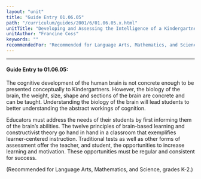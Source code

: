 ```yaml
---
layout: "unit"
title: "Guide Entry 01.06.05"
path: "/curriculum/guides/2001/6/01.06.05.x.html"
unitTitle: "Developing and Assessing the Intelligence of a Kindergartner: A Practical Approach"
unitAuthor: "Francine Coss"
keywords: ""
recommendedFor: "Recommended for Language Arts, Mathematics, and Science, grades K-2."
---
```

<body>
<hr/>
<h4>
Guide Entry to 01.06.05:
</h4>
<p>
The cognitive development of the human brain is not concrete enough to be presented conceptually to Kindergartners. However, the biology of the brain, the weight, size, shape and sections of the brain are concrete and can be taught. Understanding the biology of the brain will lead students to better understanding the abstract workings of cognition.
</p>
<p>
Educators must address the needs of their students by first informing them of the brain’s abilities. The twelve principles of brain-based learning and constructivist theory go hand in hand in a classroom that exemplifies learner-centered instruction. Traditional tests as well as other forms of assessment offer the teacher, and student, the opportunities to increase learning and motivation. These opportunities must be regular and consistent for success.
</p>
<p>
(Recommended for Language Arts, Mathematics, and Science, grades K-2.)
</p>
</body>